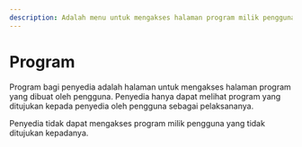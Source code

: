 ```yaml
---
description: Adalah menu untuk mengakses halaman program milik pengguna
---
```


# Program

Program bagi penyedia adalah halaman untuk mengakses halaman program yang dibuat oleh pengguna. Penyedia hanya dapat melihat program yang ditujukan kepada penyedia oleh pengguna sebagai pelaksananya.

Penyedia tidak dapat mengakses program milik pengguna yang tidak ditujukan kepadanya.&#x20;
